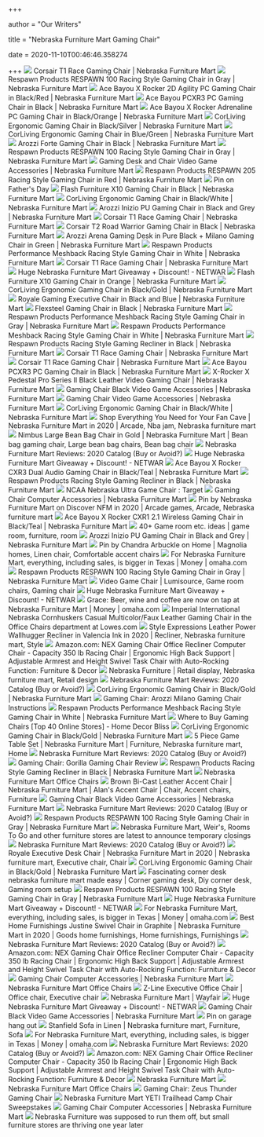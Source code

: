 +++
        
author = "Our Writers"
        
title = "Nebraska Furniture Mart Gaming Chair"
        
date = 2020-11-10T00:46:46.358274
        
+++
[ ![](https://www.nfm.com/productimages/51432128/1/L)](https://www.nfm.com/productimages/51432128/1/L) Corsair T1 Race Gaming Chair | Nebraska Furniture Mart
[ ![](https://www.nfm.com/productimages/53852323/1/L)](https://www.nfm.com/productimages/53852323/1/L) Respawn Products RESPAWN 100 Racing Style Gaming Chair in Gray | Nebraska  Furniture Mart
[ ![](https://www.nfm.com/productimages/53874640/1/L)](https://www.nfm.com/productimages/53874640/1/L) Ace Bayou X Rocker 2D Agility PC Gaming Chair in Black/Red | Nebraska  Furniture Mart
[ ![](https://www.nfm.com/productimages/53874665/1/L)](https://www.nfm.com/productimages/53874665/1/L) Ace Bayou PCXR3 PC Gaming Chair in Black | Nebraska Furniture Mart
[ ![](https://www.nfm.com/productimages/53874673/1/L)](https://www.nfm.com/productimages/53874673/1/L) Ace Bayou X Rocker Adrenaline PC Gaming Chair in Black/Orange | Nebraska  Furniture Mart
[ ![](https://www.nfm.com/productimages/56438054/1/l)](https://www.nfm.com/productimages/56438054/1/l) CorLiving Ergonomic Gaming Chair in Black/Silver | Nebraska Furniture Mart
[ ![](https://www.nfm.com/productimages/56437668/1/l)](https://www.nfm.com/productimages/56437668/1/l) CorLiving Ergonomic Gaming Chair in Blue/Green | Nebraska Furniture Mart
[ ![](https://www.nfm.com/productimages/57775074/1/L)](https://www.nfm.com/productimages/57775074/1/L) Arozzi Forte Gaming Chair in Black | Nebraska Furniture Mart
[ ![](https://www.nfm.com/productimages/53852323/2/L)](https://www.nfm.com/productimages/53852323/2/L) Respawn Products RESPAWN 100 Racing Style Gaming Chair in Gray | Nebraska  Furniture Mart
[ ![](https://www.nfm.com/productimages/54536321/1/M/0DD5E063-54B7-41A9-BFF8-DD23C7A3B284)](https://www.nfm.com/productimages/54536321/1/M/0DD5E063-54B7-41A9-BFF8-DD23C7A3B284) Gaming Desk and Chair Video Game Accessories | Nebraska Furniture Mart
[ ![](https://www.nfm.com/productimages/53852687/1/L)](https://www.nfm.com/productimages/53852687/1/L) Respawn Products RESPAWN 205 Racing Style Gaming Chair in Red | Nebraska  Furniture Mart
[ ![](https://i.pinimg.com/originals/60/4b/68/604b688dfc8e7b145d9d9e3c0f50d178.png)](https://i.pinimg.com/originals/60/4b/68/604b688dfc8e7b145d9d9e3c0f50d178.png) Pin on Father's Day
[ ![](https://www.nfm.com/productimages/57424020/1/l)](https://www.nfm.com/productimages/57424020/1/l) Flash Furniture X10 Gaming Chair in Black | Nebraska Furniture Mart
[ ![](https://www.nfm.com/productimages/56437908/1/l)](https://www.nfm.com/productimages/56437908/1/l) CorLiving Ergonomic Gaming Chair in Black/White | Nebraska Furniture Mart
[ ![](https://www.nfm.com/productimages/58339375/1/l)](https://www.nfm.com/productimages/58339375/1/l) Arozzi Inizio PU Gaming Chair in Black and Grey | Nebraska Furniture Mart
[ ![](https://www.nfm.com/productimages/51431971/1/L)](https://www.nfm.com/productimages/51431971/1/L) Corsair T1 Race Gaming Chair | Nebraska Furniture Mart
[ ![](https://www.nfm.com/productimages/52599339/1/L)](https://www.nfm.com/productimages/52599339/1/L) Corsair T2 Road Warrior Gaming Chair in Black | Nebraska Furniture Mart
[ ![](https://www.nfm.com/productimages/54538178/1/L)](https://www.nfm.com/productimages/54538178/1/L) Arozzi Arena Gaming Desk in Pure Black + Milano Gaming Chair in Green | Nebraska  Furniture Mart
[ ![](https://www.nfm.com/productimages/55860704/9/l)](https://www.nfm.com/productimages/55860704/9/l) Respawn Products Performance Meshback Racing Style Gaming Chair in White | Nebraska  Furniture Mart
[ ![](https://www.nfm.com/productimages/51431971/3/L)](https://www.nfm.com/productimages/51431971/3/L) Corsair T1 Race Gaming Chair | Nebraska Furniture Mart
[ ![](https://www.netwar.org/wp-content/uploads/2019/04/29690382087_87cdcd79e8_h.jpg)](https://www.netwar.org/wp-content/uploads/2019/04/29690382087_87cdcd79e8_h.jpg) Huge Nebraska Furniture Mart Giveaway + Discount! - NETWAR
[ ![](https://www.nfm.com/productimages/57417024/2/l)](https://www.nfm.com/productimages/57417024/2/l) Flash Furniture X10 Gaming Chair in Orange | Nebraska Furniture Mart
[ ![](https://www.nfm.com/productimages/56437882/1/l)](https://www.nfm.com/productimages/56437882/1/l) CorLiving Ergonomic Gaming Chair in Black/Gold | Nebraska Furniture Mart
[ ![](https://www.nfm.com/productimages/52922234/1/l)](https://www.nfm.com/productimages/52922234/1/l) Royale Gaming Executive Chair in Black and Blue | Nebraska Furniture Mart
[ ![](https://www.nfm.com/productimages/55854673/1/l)](https://www.nfm.com/productimages/55854673/1/l) Flexsteel Gaming Chair in Black | Nebraska Furniture Mart
[ ![](https://www.nfm.com/productimages/55860647/1/l)](https://www.nfm.com/productimages/55860647/1/l) Respawn Products Performance Meshback Racing Style Gaming Chair in Gray | Nebraska  Furniture Mart
[ ![](https://www.nfm.com/productimages/55860704/11/l)](https://www.nfm.com/productimages/55860704/11/l) Respawn Products Performance Meshback Racing Style Gaming Chair in White | Nebraska  Furniture Mart
[ ![](https://www.nfm.com/productimages/55860753/5/L)](https://www.nfm.com/productimages/55860753/5/L) Respawn Products Racing Style Gaming Recliner in Black | Nebraska Furniture  Mart
[ ![](https://www.nfm.com/productimages/51432243/1/l)](https://www.nfm.com/productimages/51432243/1/l) Corsair T1 Race Gaming Chair | Nebraska Furniture Mart
[ ![](https://www.nfm.com/productimages/51432243/2/l)](https://www.nfm.com/productimages/51432243/2/l) Corsair T1 Race Gaming Chair | Nebraska Furniture Mart
[ ![](https://www.nfm.com/productimages/53874665/3/l)](https://www.nfm.com/productimages/53874665/3/l) Ace Bayou PCXR3 PC Gaming Chair in Black | Nebraska Furniture Mart
[ ![](https://www.nfm.com/productimages/47873138/1/l)](https://www.nfm.com/productimages/47873138/1/l) X-Rocker X Pedestal Pro Series II Black Leather Video Gaming Chair | Nebraska  Furniture Mart
[ ![](https://www.nfm.com/productimages/53874558/1/M/A94C9F49-5CE1-4EF1-A7A1-B0436ADFC2C0)](https://www.nfm.com/productimages/53874558/1/M/A94C9F49-5CE1-4EF1-A7A1-B0436ADFC2C0) Gaming Chair Black Video Game Accessories | Nebraska Furniture Mart
[ ![](https://www.nfm.com/productimages/51037737/1/L/)](https://www.nfm.com/productimages/51037737/1/L/) Gaming Chair Video Game Accessories | Nebraska Furniture Mart
[ ![](https://www.nfm.com/productimages/56437908/3/l)](https://www.nfm.com/productimages/56437908/3/l) CorLiving Ergonomic Gaming Chair in Black/White | Nebraska Furniture Mart
[ ![](https://i.pinimg.com/474x/b0/ad/00/b0ad0060c159aa10f0407fa15454de38.jpg)](https://i.pinimg.com/474x/b0/ad/00/b0ad0060c159aa10f0407fa15454de38.jpg) Shop Everything You Need for Your Fan Cave | Nebraska Furniture Mart in  2020 | Arcade, Nba jam, Nebraska furniture mart
[ ![](https://i.pinimg.com/originals/49/e3/d6/49e3d6034b468394e6abcaf9c42e6d90.jpg)](https://i.pinimg.com/originals/49/e3/d6/49e3d6034b468394e6abcaf9c42e6d90.jpg) Nimbus Large Bean Bag Chair in Gold | Nebraska Furniture Mart | Bean bag gaming  chair, Large bean bag chairs, Bean bag chair
[ ![](https://www.slumbersearch.com/img/nfm-living-header.jpg)](https://www.slumbersearch.com/img/nfm-living-header.jpg) Nebraska Furniture Mart Reviews: 2020 Catalog (Buy or Avoid?)
[ ![](https://www.netwar.org/wp-content/uploads/2019/04/30759028748_5539fb83c2_h.jpg)](https://www.netwar.org/wp-content/uploads/2019/04/30759028748_5539fb83c2_h.jpg) Huge Nebraska Furniture Mart Giveaway + Discount! - NETWAR
[ ![](https://www.nfm.com/productimages/53874657/5/l)](https://www.nfm.com/productimages/53874657/5/l) Ace Bayou X Rocker CXR3 Dual Audio Gaming Chair in Black/Teal | Nebraska  Furniture Mart
[ ![](https://www.nfm.com/productimages/55860753/3/L)](https://www.nfm.com/productimages/55860753/3/L) Respawn Products Racing Style Gaming Recliner in Black | Nebraska Furniture  Mart
[ ![](https://target.scene7.com/is/image/Target/GUEST_541af9b0-8333-4516-ae66-e3bd685c881e)](https://target.scene7.com/is/image/Target/GUEST_541af9b0-8333-4516-ae66-e3bd685c881e) NCAA Nebraska Ultra Game Chair : Target
[ ![](https://www.nfm.com/nfmimages/epson_scanner_8_28_9_11_z2_mobile.jpg)](https://www.nfm.com/nfmimages/epson_scanner_8_28_9_11_z2_mobile.jpg) Gaming Chair Computer Accessories | Nebraska Furniture Mart
[ ![](https://i.pinimg.com/originals/4a/0a/e8/4a0ae8d47e2f934e8b36338da0da58e9.jpg)](https://i.pinimg.com/originals/4a/0a/e8/4a0ae8d47e2f934e8b36338da0da58e9.jpg) Pin by Nebraska Furniture Mart on Discover NFM in 2020 | Arcade games,  Arcade, Nebraska furniture mart
[ ![](https://www.nfm.com/productimages/53874582/1/l)](https://www.nfm.com/productimages/53874582/1/l) Ace Bayou X Rocker CXR1 2.1 Wireless Gaming Chair in Black/Teal | Nebraska  Furniture Mart
[ ![](https://i.pinimg.com/236x/b9/ea/34/b9ea34e83991db689e9e451d9000e9fe--living-room-chairs-dining-rooms.jpg)](https://i.pinimg.com/236x/b9/ea/34/b9ea34e83991db689e9e451d9000e9fe--living-room-chairs-dining-rooms.jpg) 40+ Game room etc. ideas | game room, furniture, room
[ ![](https://www.nfm.com/productimages/58339375/3/l)](https://www.nfm.com/productimages/58339375/3/l) Arozzi Inizio PU Gaming Chair in Black and Grey | Nebraska Furniture Mart
[ ![](https://i.pinimg.com/736x/60/64/a5/6064a586e916e8bf5c411e4346f3d764.jpg)](https://i.pinimg.com/736x/60/64/a5/6064a586e916e8bf5c411e4346f3d764.jpg) Pin by Chandra Arbuckle on Home | Magnolia homes, Linen chair, Comfortable  accent chairs
[ ![](https://bloximages.newyork1.vip.townnews.com/omaha.com/content/tncms/assets/v3/editorial/7/cb/7cb4da1e-e078-11e4-938f-131c52989e1a/552967b21753c.image.jpg)](https://bloximages.newyork1.vip.townnews.com/omaha.com/content/tncms/assets/v3/editorial/7/cb/7cb4da1e-e078-11e4-938f-131c52989e1a/552967b21753c.image.jpg) For Nebraska Furniture Mart, everything, including sales, is bigger in  Texas | Money | omaha.com
[ ![](https://www.nfm.com/productimages/53852323/4/l)](https://www.nfm.com/productimages/53852323/4/l) Respawn Products RESPAWN 100 Racing Style Gaming Chair in Gray | Nebraska  Furniture Mart
[ ![](https://i.pinimg.com/originals/19/2c/7f/192c7f2cd49809f3620a3c857269c904.jpg)](https://i.pinimg.com/originals/19/2c/7f/192c7f2cd49809f3620a3c857269c904.jpg) Video Game Chair | Lumisource, Game room chairs, Gaming chair
[ ![](https://www.netwar.org/wp-content/uploads/2019/04/29690348427_074e7d5d6b_h.jpg)](https://www.netwar.org/wp-content/uploads/2019/04/29690348427_074e7d5d6b_h.jpg) Huge Nebraska Furniture Mart Giveaway + Discount! - NETWAR
[ ![](https://bloximages.newyork1.vip.townnews.com/omaha.com/content/tncms/assets/v3/editorial/0/54/054af555-5937-54c7-8b32-70f59c22d119/5deae30cb504a.image.jpg?crop=913%2C913%2C62%2C354&resize=1200%2C1200&order=crop%2Cresize)](https://bloximages.newyork1.vip.townnews.com/omaha.com/content/tncms/assets/v3/editorial/0/54/054af555-5937-54c7-8b32-70f59c22d119/5deae30cb504a.image.jpg?crop=913%2C913%2C62%2C354&resize=1200%2C1200&order=crop%2Cresize) Grace: Beer, wine and coffee are now on tap at Nebraska Furniture Mart |  Money | omaha.com
[ ![](http://mobileimages.lowes.com/product/converted/100274/1002746490.jpg)](http://mobileimages.lowes.com/product/converted/100274/1002746490.jpg) Imperial International Nebraska Cornhuskers Casual Multicolor/Faux Leather Gaming  Chair in the Office Chairs department at Lowes.com
[ ![](https://i.pinimg.com/474x/bb/09/71/bb097161fc0c8dcd59b52d95b00194ae.jpg)](https://i.pinimg.com/474x/bb/09/71/bb097161fc0c8dcd59b52d95b00194ae.jpg) Style Expressions Leather Power Wallhugger Recliner in Valencia Ink in 2020  | Recliner, Nebraska furniture mart, Style
[ ![](https://images-na.ssl-images-amazon.com/images/I/51QONTlPmdL._AC_SL1000_.jpg)](https://images-na.ssl-images-amazon.com/images/I/51QONTlPmdL._AC_SL1000_.jpg) Amazon.com: NEX Gaming Chair Office Recliner Computer Chair - Capacity 350  lb Racing Chair | Ergonomic High Back Support | Adjustable Armrest and  Height Swivel Task Chair with Auto-Rocking Function: Furniture & Decor
[ ![](https://i.pinimg.com/originals/96/c5/74/96c574fead7bff5bc21e7f9a2acd3053.jpg)](https://i.pinimg.com/originals/96/c5/74/96c574fead7bff5bc21e7f9a2acd3053.jpg) Nebraska Furniture | Retail display, Nebraska furniture mart, Retail design
[ ![](https://www.slumbersearch.com/img/nfm-sectional.jpg)](https://www.slumbersearch.com/img/nfm-sectional.jpg) Nebraska Furniture Mart Reviews: 2020 Catalog (Buy or Avoid?)
[ ![](https://www.nfm.com/productimages/56437882/9/l)](https://www.nfm.com/productimages/56437882/9/l) CorLiving Ergonomic Gaming Chair in Black/Gold | Nebraska Furniture Mart
[ ![](https://www.nfm.com/productimages/51997328/3/l)](https://www.nfm.com/productimages/51997328/3/l) Gaming Chair: Arozzi Milano Gaming Chair Instructions
[ ![](https://www.nfm.com/productimages/55860704/12/l)](https://www.nfm.com/productimages/55860704/12/l) Respawn Products Performance Meshback Racing Style Gaming Chair in White | Nebraska  Furniture Mart
[ ![](https://homedecorbliss.com/wp-content/uploads/2020/01/Screen-Shot-2020-01-19-at-5.08.57-PM-300x149.png)](https://homedecorbliss.com/wp-content/uploads/2020/01/Screen-Shot-2020-01-19-at-5.08.57-PM-300x149.png) Where to Buy Gaming Chairs [Top 40 Online Stores] - Home Decor Bliss
[ ![](https://www.nfm.com/productimages/56437882/10/l)](https://www.nfm.com/productimages/56437882/10/l) CorLiving Ergonomic Gaming Chair in Black/Gold | Nebraska Furniture Mart
[ ![](https://i.pinimg.com/originals/8a/cc/a5/8acca53a6e79e10b7b0fe285d07eb934.jpg)](https://i.pinimg.com/originals/8a/cc/a5/8acca53a6e79e10b7b0fe285d07eb934.jpg) 5 Piece Game Table Set | Nebraska Furniture Mart | Furniture, Nebraska  furniture mart, Home
[ ![](https://www.slumbersearch.com/img/nfm-recliners.jpg)](https://www.slumbersearch.com/img/nfm-recliners.jpg) Nebraska Furniture Mart Reviews: 2020 Catalog (Buy or Avoid?)
[ ![](https://www.nfm.com/productimages/41186271/1/L)](https://www.nfm.com/productimages/41186271/1/L) Gaming Chair: Gorilla Gaming Chair Review
[ ![](https://www.nfm.com/productimages/55860753/2/L)](https://www.nfm.com/productimages/55860753/2/L) Respawn Products Racing Style Gaming Recliner in Black | Nebraska Furniture  Mart
[ ![](http://www.goodofficechairs.com/images/nebraska-furniture-mart-office-chairs.jpg)](http://www.goodofficechairs.com/images/nebraska-furniture-mart-office-chairs.jpg) Nebraska Furniture Mart Office Chairs
[ ![](https://i.pinimg.com/474x/a5/5f/22/a55f220c287cb08a5b1c9df61edd0916--castle-rooms-leather-club-chairs.jpg)](https://i.pinimg.com/474x/a5/5f/22/a55f220c287cb08a5b1c9df61edd0916--castle-rooms-leather-club-chairs.jpg) Brown Bi-Cast Leather Accent Chair | Nebraska Furniture Mart | Alan's  Accent Chair | Chair, Accent chairs, Furniture
[ ![](https://www.nfm.com/productimages/51432086/3/M/3459DA8B-45B7-4F7C-B7D1-A41F094DA17D)](https://www.nfm.com/productimages/51432086/3/M/3459DA8B-45B7-4F7C-B7D1-A41F094DA17D) Gaming Chair Black Video Game Accessories | Nebraska Furniture Mart
[ ![](https://www.slumbersearch.com/img/nfm-bedroomset.jpg)](https://www.slumbersearch.com/img/nfm-bedroomset.jpg) Nebraska Furniture Mart Reviews: 2020 Catalog (Buy or Avoid?)
[ ![](https://www.nfm.com/productimages/53852323/6/l)](https://www.nfm.com/productimages/53852323/6/l) Respawn Products RESPAWN 100 Racing Style Gaming Chair in Gray | Nebraska  Furniture Mart
[ ![](https://arc-anglerfish-arc2-prod-dmn.s3.amazonaws.com/public/7ERL5DH5JZALJCRQSFSGRTVMRA.JPG)](https://arc-anglerfish-arc2-prod-dmn.s3.amazonaws.com/public/7ERL5DH5JZALJCRQSFSGRTVMRA.JPG) Nebraska Furniture Mart, Weir's, Rooms To Go and other furniture stores are  latest to announce temporary closings
[ ![](https://www.slumbersearch.com/img/wayfair-alternative.jpg)](https://www.slumbersearch.com/img/wayfair-alternative.jpg) Nebraska Furniture Mart Reviews: 2020 Catalog (Buy or Avoid?)
[ ![](https://i.pinimg.com/originals/94/d8/ff/94d8ff0e7eea39fca5e262779111d90f.jpg)](https://i.pinimg.com/originals/94/d8/ff/94d8ff0e7eea39fca5e262779111d90f.jpg) Royale Executive Desk Chair | Nebraska Furniture Mart in 2020 | Nebraska  furniture mart, Executive chair, Chair
[ ![](https://www.nfm.com/productimages/56437882/11/l)](https://www.nfm.com/productimages/56437882/11/l) CorLiving Ergonomic Gaming Chair in Black/Gold | Nebraska Furniture Mart
[ ![](https://i.pinimg.com/originals/92/da/82/92da8223338990555232e2c8f59188e5.jpg)](https://i.pinimg.com/originals/92/da/82/92da8223338990555232e2c8f59188e5.jpg) Fascinating corner desk nebraska furniture mart made easy | Corner gaming  desk, Diy corner desk, Gaming room setup
[ ![](https://www.nfm.com/productimages/53852323/3/l)](https://www.nfm.com/productimages/53852323/3/l) Respawn Products RESPAWN 100 Racing Style Gaming Chair in Gray | Nebraska  Furniture Mart
[ ![](https://www.netwar.org/wp-content/uploads/2019/04/NFM_Blog.png)](https://www.netwar.org/wp-content/uploads/2019/04/NFM_Blog.png) Huge Nebraska Furniture Mart Giveaway + Discount! - NETWAR
[ ![](http://bloximages.newyork1.vip.townnews.com/omaha.com/content/tncms/assets/v3/editorial/7/34/734f2432-e075-11e4-b3f6-dbfef65a9eb9/552962bf17930.image.jpg)](http://bloximages.newyork1.vip.townnews.com/omaha.com/content/tncms/assets/v3/editorial/7/34/734f2432-e075-11e4-b3f6-dbfef65a9eb9/552962bf17930.image.jpg) For Nebraska Furniture Mart, everything, including sales, is bigger in  Texas | Money | omaha.com
[ ![](https://i.pinimg.com/originals/7c/f7/2f/7cf72f9443b1c9b6ecd285fbb3cb588c.png)](https://i.pinimg.com/originals/7c/f7/2f/7cf72f9443b1c9b6ecd285fbb3cb588c.png) Best Home Furnishings Justine Swivel Chair in Graphite | Nebraska Furniture  Mart in 2020 | Goods home furnishings, Home furnishings, Furnishings
[ ![](https://www.slumbersearch.com/img/nfm-catalog.jpg)](https://www.slumbersearch.com/img/nfm-catalog.jpg) Nebraska Furniture Mart Reviews: 2020 Catalog (Buy or Avoid?)
[ ![](https://m.media-amazon.com/images/I/51QONTlPmdL._AC_SS350_.jpg)](https://m.media-amazon.com/images/I/51QONTlPmdL._AC_SS350_.jpg) Amazon.com: NEX Gaming Chair Office Recliner Computer Chair - Capacity 350  lb Racing Chair | Ergonomic High Back Support | Adjustable Armrest and  Height Swivel Task Chair with Auto-Rocking Function: Furniture & Decor
[ ![](https://www.nfm.com/productimages/57777476/1/M/1911D2F6-7981-4A46-9B1C-642D7790D989)](https://www.nfm.com/productimages/57777476/1/M/1911D2F6-7981-4A46-9B1C-642D7790D989) Gaming Chair Computer Accessories | Nebraska Furniture Mart
[ ![](http://www.goodofficechairs.com/images/flash-nebraska-furniture-mart-office-chairs.jpg)](http://www.goodofficechairs.com/images/flash-nebraska-furniture-mart-office-chairs.jpg) Nebraska Furniture Mart Office Chairs
[ ![](https://i.pinimg.com/originals/10/27/b8/1027b8d0c8cbb22a389dfe680942d9df.jpg)](https://i.pinimg.com/originals/10/27/b8/1027b8d0c8cbb22a389dfe680942d9df.jpg) Z-Line Executive Office Chair | Office chair, Executive chair
[ ![](https://secure.img1-fg.wfcdn.com/im/98904407/resize-h310-w310%5Ecompr-r85/9518/95188591/marte-adjustable-height-swivel-bar-stool-set-of-2.jpg)](https://secure.img1-fg.wfcdn.com/im/98904407/resize-h310-w310%5Ecompr-r85/9518/95188591/marte-adjustable-height-swivel-bar-stool-set-of-2.jpg) Nebraska Furniture Mart | Wayfair
[ ![](https://www.netwar.org/wp-content/uploads/2019/04/42818839880_c92536d958_h.jpg)](https://www.netwar.org/wp-content/uploads/2019/04/42818839880_c92536d958_h.jpg) Huge Nebraska Furniture Mart Giveaway + Discount! - NETWAR
[ ![](https://www.nfm.com/productimages/56437908/1/M/F68D3F7A-E9E4-44FE-BAF8-EBC75A2879B7)](https://www.nfm.com/productimages/56437908/1/M/F68D3F7A-E9E4-44FE-BAF8-EBC75A2879B7) Gaming Chair Black Video Game Accessories | Nebraska Furniture Mart
[ ![](https://i.pinimg.com/originals/44/e4/66/44e4664ac2c0da44be803b5116f14d9d.jpg)](https://i.pinimg.com/originals/44/e4/66/44e4664ac2c0da44be803b5116f14d9d.jpg) Pin on garage hang out
[ ![](https://i.pinimg.com/originals/50/e7/7b/50e77b400c82a726964564b80cab1783.jpg)](https://i.pinimg.com/originals/50/e7/7b/50e77b400c82a726964564b80cab1783.jpg) Stanfield Sofa in Linen | Nebraska furniture mart, Furniture, Sofa
[ ![](https://bloximages.newyork1.vip.townnews.com/omaha.com/content/tncms/assets/v3/editorial/7/ef/7eff66ea-e078-11e4-891f-b78e2360e2f8/552967b5e4c4f.image.jpg)](https://bloximages.newyork1.vip.townnews.com/omaha.com/content/tncms/assets/v3/editorial/7/ef/7eff66ea-e078-11e4-891f-b78e2360e2f8/552967b5e4c4f.image.jpg) For Nebraska Furniture Mart, everything, including sales, is bigger in  Texas | Money | omaha.com
[ ![](https://www.slumbersearch.com/img/nfm-mattresses.jpg)](https://www.slumbersearch.com/img/nfm-mattresses.jpg) Nebraska Furniture Mart Reviews: 2020 Catalog (Buy or Avoid?)
[ ![](https://m.media-amazon.com/images/I/61rBNBmEoUL._AC_UL400_.jpg)](https://m.media-amazon.com/images/I/61rBNBmEoUL._AC_UL400_.jpg) Amazon.com: NEX Gaming Chair Office Recliner Computer Chair - Capacity 350  lb Racing Chair | Ergonomic High Back Support | Adjustable Armrest and  Height Swivel Task Chair with Auto-Rocking Function: Furniture & Decor
[ ![](https://assets.simpleviewinc.com/simpleview/image/upload/crm/kansascityks/P2170779_4A270D57-9071-41A6-BE0D47C25DD02FE6_ba00ae3f-637b-4d38-b34e045c121bd78f.jpg)](https://assets.simpleviewinc.com/simpleview/image/upload/crm/kansascityks/P2170779_4A270D57-9071-41A6-BE0D47C25DD02FE6_ba00ae3f-637b-4d38-b34e045c121bd78f.jpg) Nebraska Furniture Mart
[ ![](http://www.goodofficechairs.com/images/black-nebraska-furniture-mart-office-chairs.jpg)](http://www.goodofficechairs.com/images/black-nebraska-furniture-mart-office-chairs.jpg) Nebraska Furniture Mart Office Chairs
[ ![](https://www.121officefurniture.co.uk/Uploads/2017/08/18/x600/HVL9WKrZ_alphason_daytona_gaming_chair_aoc5006_dimensions.jpg)](https://www.121officefurniture.co.uk/Uploads/2017/08/18/x600/HVL9WKrZ_alphason_daytona_gaming_chair_aoc5006_dimensions.jpg) Gaming Chair: Zeus Thunder Gaming Chair
[ ![](https://sweepstakesfanatics.com/wp-content/uploads/2020/07/2020-07-01_1914_001-360x270.jpg)](https://sweepstakesfanatics.com/wp-content/uploads/2020/07/2020-07-01_1914_001-360x270.jpg) Nebraska Furniture Mart YETI Trailhead Camp Chair Sweepstakes
[ ![](https://www.nfm.com/productimages/57777302/1/M/CA5DC4F3-FE15-4F58-B919-DA872C387408)](https://www.nfm.com/productimages/57777302/1/M/CA5DC4F3-FE15-4F58-B919-DA872C387408) Gaming Chair Computer Accessories | Nebraska Furniture Mart
[ ![](http://thumbor-prod-us-east-1.photo.aws.arc.pub/EvU0eMwIVt9J-507e1vzq8FcH2w=/arc-anglerfish-arc2-prod-dmn/public/27KUIO3WZMFMFC6K2XEXSIOXWA.jpg)](http://thumbor-prod-us-east-1.photo.aws.arc.pub/EvU0eMwIVt9J-507e1vzq8FcH2w=/arc-anglerfish-arc2-prod-dmn/public/27KUIO3WZMFMFC6K2XEXSIOXWA.jpg) Nebraska Furniture was supposed to run them off, but small furniture stores  are thriving one year later

